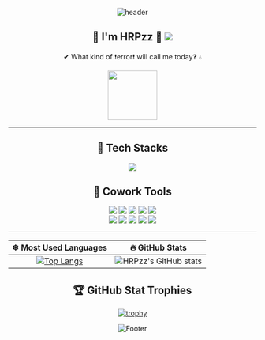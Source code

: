 <div align="center">

![header](https://capsule-render.vercel.app/api?type=slice&color=timeGradient&height=150&section=header&text=Hi%20There%20👋&fontAlign=50&fontAlignY=70&fontSize=90)

<h2>🌱 I'm HRPzz 🤗 <a href="https://github.com/HRPzz"><img src="https://hits.seeyoufarm.com/api/count/incr/badge.svg?url=https%3A%2F%2Fgithub.com%2FHRPzz&count_bg=%23000000&title_bg=%23000000&icon=github.svg&icon_color=%23E7E7E7&title=GitHub&edge_round=false)"/></a></h2>

✔ What kind of ❗error❗ will call me today❓ 💧

<img src="https://i.giphy.com/media/26FlrxySR053aqbtu/giphy.webp" width="100px">

---

## 🌈 Tech Stacks

<img src="https://img.shields.io/badge/python-3670A0?style=round-square&logo=python&logoColor=white"/>

## 🤝 Cowork Tools

<img src="https://img.shields.io/badge/GitHub-181717?style=round-square&logo=GitHub&logoColor=white"/>
<img src="https://img.shields.io/badge/Notion-000000?style=round-square&logo=Notion&logoColor=white"/>
<img src="https://img.shields.io/badge/Figma-F24E1E?style=round-square&logo=Figma&logoColor=white"/>
<img src="https://img.shields.io/badge/Gather-4358D8?style=round-square&logo=Gather&logoColor=white"/>
<img src="https://img.shields.io/badge/ZEP-6859FF?style=round-square&logo=ZEP&logoColor=white"/>
<br>
<img src="https://img.shields.io/badge/Slack-4A154B?style=round-square&logo=Slack&logoColor=white"/>
<img src="https://img.shields.io/badge/Agit-4674DB?style=round-square&logo=Agit&logoColor=white"/>
<img src="https://img.shields.io/badge/Meet-1A73E8?style=round-square&logo=GoogleMeet&logoColor=white"/>
<img src="https://img.shields.io/badge/Zoom-2D8CFF?style=round-square&logo=zoom&logoColor=white"/>
<img src="https://img.shields.io/badge/Discord-7289DA?style=round-square&logo=discord&logoColor=white"/>

---

|❄ Most Used Languages|🔥 GitHub Stats|
|:---:|:---:|
|[![Top Langs](https://github-readme-stats.vercel.app/api/top-langs/?username=HRPzz&layout=compact&theme=onedark&langs_count=10)](https://github.com/HRPzz/github-readme-stats)|![HRPzz's GitHub stats](https://github-readme-stats.vercel.app/api?username=HRPzz&&show_icons=true&theme=onedark)|

## 🏆 GitHub Stat Trophies 

[![trophy](https://github-profile-trophy.vercel.app/?username=HRPzz&theme=onedark)](https://github.com/HRPzz/github-profile-trophy)

![Footer](https://capsule-render.vercel.app/api?type=waving&color=timeGradient&height=150&section=footer)

</div>
